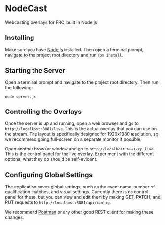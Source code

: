 # NodeCast
Webcasting overlays for FRC, built in Node.js

## Installing
Make sure you have [Node.js](https://nodejs.org/) installed. Then open a terminal prompt, navigate to the project root directory and run `npm install`.

## Starting the Server
Open a terminal prompt and navigate to the project root directory. Then run the following:

```
node server.js
```

## Controlling the Overlays
Once the server is up and running, open a web browser and go to `http://localhost:8081/live`. This is the actual overlay that you can use on the stream. The layout is specifically designed for 1920x1080 resolution, so we recommend going full-screen on a separate monitor if possible.

Open another browser window and go to `http://localhost:8081/cp_live`. This is the control panel for the live overlay. Experiment with the different options; what they do should be self-evident.

## Configuring Global Settings
The application saves global settings, such as the event name, number of qualification matches, and visual settings. Currently there is no control panel for these, but you can view and edit them by making GET, PATCH, and PUT requests to `http://localhost:8081/api/config`.

We recommend [Postman](https://www.getpostman.com/) or any other good REST client for making these changes.

